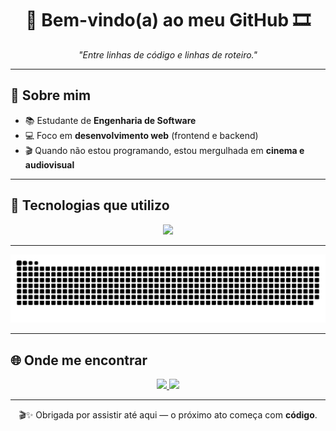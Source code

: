 <!-- 🎬 Abertura estilo cinema -->
<h1 align="center">🎥 Bem-vindo(a) ao meu GitHub 🎞️</h1>

<p align="center">
  <em>"Entre linhas de código e linhas de roteiro."</em>
</p>

---

## 🌟 Sobre mim  
- 📚 Estudante de **Engenharia de Software**  
- 💻 Foco em **desenvolvimento web** (frontend e backend)  
- 🎬 Quando não estou programando, estou mergulhada em **cinema e audiovisual**  

---

## 🚀 Tecnologias que utilizo
<p align="center">
  <img src="https://skillicons.dev/icons?i=html,css,js,ts,react,next,angular,java,spring&theme=dark" />
</p>

---

<!-- 🎞️ Estilo película de cinema -->
<p align="center">
  <img src="https://github.com/platane/snk/raw/output/github-contribution-grid-snake.svg" alt="Snake animation" />
</p>

---

## 🌐 Onde me encontrar  
<p align="center">
  <a href="https://www.linkedin.com/in/isabela-miranda-3b2538324/" target="_blank">
    <img src="https://img.shields.io/badge/LinkedIn-%230077B5.svg?style=for-the-badge&logo=linkedin&logoColor=white"/>
  </a>
  <a href="mailto:mirandaisabela821@gmail.com">
    <img src="https://img.shields.io/badge/Email-%23EA4335.svg?style=for-the-badge&logo=gmail&logoColor=white"/>
  </a>
</p>

---

<p align="center">
  🎬✨ Obrigada por assistir até aqui — o próximo ato começa com <strong>código</strong>.  
</p>
